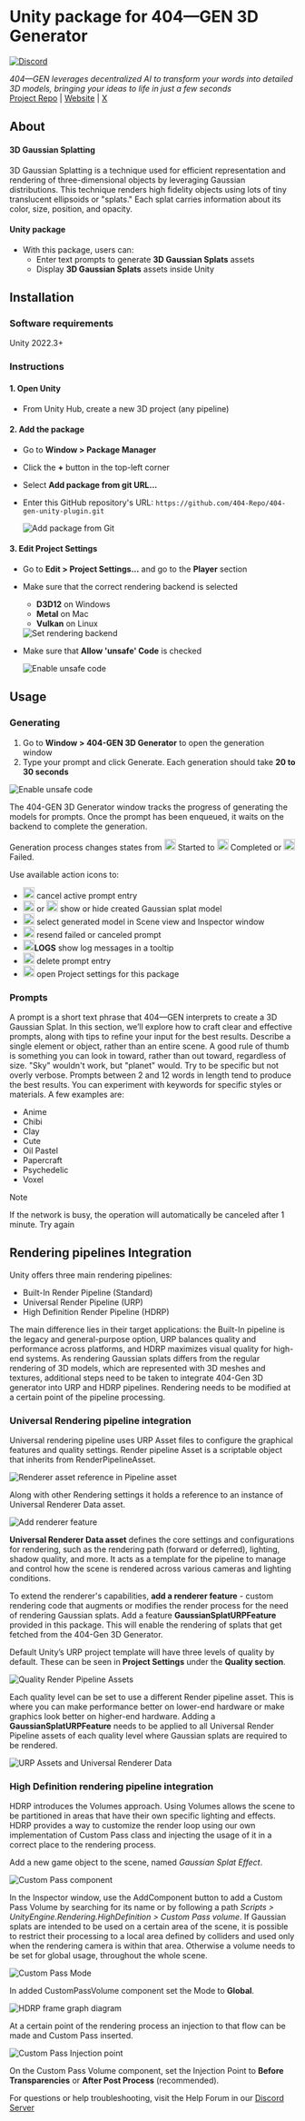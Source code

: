 # Unity package for 404—GEN 3D Generator
[![Discord](https://img.shields.io/discord/1065924238550237194?logo=discord&logoColor=%23FFFFFF&logoSize=auto&label=Discord&labelColor=%235865F2)](https://discord.gg/404gen)

*404—GEN leverages decentralized AI to transform your words into detailed 3D models, bringing your ideas to life in just a few seconds*  
[Project Repo](https://github.com/404-Repo/three-gen-subnet) | [Website](https://404.xyz/) | [X](https://x.com/404gen_)

## About
#### 3D Gaussian Splatting

3D Gaussian Splatting is a technique used for efficient representation and rendering of three-dimensional objects by leveraging Gaussian distributions.
This technique renders high fidelity objects using lots of tiny translucent ellipsoids or "splats." Each splat carries information about its color, size, position, and opacity.

#### Unity package
  
- With this package, users can:
  - Enter text prompts to generate **3D Gaussian Splats** assets
  - Display **3D Gaussian Splats** assets inside Unity

## Installation

### Software requirements
Unity 2022.3+

### Instructions

#### 1. Open Unity
- From Unity Hub, create a new 3D project (any pipeline)

#### 2. Add the package
* Go to **Window > Package Manager**
* Click the **+** button in the top-left corner
* Select **Add package from git URL...**
* Enter this GitHub repository's URL: `https://github.com/404-Repo/404-gen-unity-plugin.git`
  
  <img alt="Add package from Git" src="./Documentation~/Images/PackageManager.png">

#### 3. Edit Project Settings
* Go to **Edit > Project Settings...** and go to the **Player** section
* Make sure that the correct rendering backend is selected
    - **D3D12** on Windows
    - **Metal** on Mac
    - **Vulkan** on Linux


  <img alt="Set rendering backend" src="./Documentation~/Images/ProjectSettingsGraphicsAPI.gif">

* Make sure that **Allow 'unsafe' Code** is checked

  <img alt="Enable unsafe code" src="./Documentation~/Images/EnableUnsafeCode.gif">

## Usage
### Generating
1. Go to **Window > 404-GEN 3D Generator** to open the generation window
2. Type your prompt and click Generate. Each generation should take **20 to 30 seconds**

<img alt="Enable unsafe code" src="./Documentation~/Images/Prompts.png">

The 404-GEN 3D Generator window tracks the progress of generating the models for prompts.
Once the prompt has been enqueued, it waits on the backend to complete the generation.

Generation process changes states from <img alt="Started" src="./Editor/Images/pending.png" height="20"> Started to <img alt="Completed" src="./Editor/Images/complete.png" height="20"> Completed or 
<img alt="Failed" src="./Editor/Images/failed.png" height="20">  Failed.

Use available action icons to:

  * <img alt="Target" src="./Editor/Images/close.png" height="20">  cancel active prompt entry
  * <img alt="Target" src="./Editor/Images/hidden.png" height="20"> or <img alt="Target" src="./Editor/Images/visible.png" height="20"> show or hide created Gaussian splat model
  * <img alt="Target" src="./Editor/Images/target.png" height="20"> select generated model in Scene view and Inspector window
  * <img alt="Resend" src="./Editor/Images/retry.png" height="20"> resend failed or canceled prompt
  * <img alt="Log" src="./Editor/Images/logs.png" height="20">**LOGS** show log messages in a tooltip
  * <img alt="Delete" src="./Editor/Images/delete.png" height="20"> delete prompt entry
  * <img alt="Settings" src="./Editor/Images/settings.png" height="20"> open Project settings for this package
    

### Prompts
A prompt is a short text phrase that 404—GEN interprets to create a 3D Gaussian Splat. In this section, we’ll explore how to craft clear and effective prompts, along with tips to refine your input for the best results.
Describe a single element or object, rather than an entire scene. A good rule of thumb is something you can look in toward, rather than out toward, regardless of size. "Sky" wouldn't work, but "planet" would.
Try to be specific but not overly verbose. Prompts between 2 and 12 words in length tend to produce the best results.
You can experiment with keywords for specific styles or materials. A few examples are:
  - Anime
  - Chibi
  - Clay
  - Cute
  - Oil Pastel
  - Papercraft
  - Psychedelic
  - Voxel

> [!NOTE]
> If the network is busy, the operation will automatically be canceled after 1 minute. Try again

## Rendering pipelines Integration
Unity offers three main rendering pipelines:
 - Built-In Render Pipeline (Standard) 
 - Universal Render Pipeline (URP) 
 - High Definition Render Pipeline (HDRP)

The main difference lies in their target applications: the Built-In pipeline is the legacy and general-purpose option, URP balances quality and performance across platforms, and HDRP maximizes visual quality for high-end systems.
As rendering Gaussian splats differs from the regular rendering of 3D models, which are represented with 3D meshes and textures, additional steps need to be taken to integrate 404-Gen 3D generator into URP and HDRP pipelines.
Rendering needs to be modified at a certain point of the pipeline processing.

### Universal Rendering pipeline integration
Universal rendering pipeline uses URP Asset files to configure the graphical features and quality settings.
Render pipeline Asset is a scriptable object that inherits from RenderPipelineAsset.

<img alt="Renderer asset reference in Pipeline asset" src="./Documentation~/Images/Renderer asset reference in Pipeline asset.png">

Along with other Rendering settings it holds a reference to an instance of Universal Renderer Data asset.

<img alt="Add renderer feature" src="./Documentation~/Images/Add renderer Feature.png">

**Universal Renderer Data asset** defines the core settings and configurations for rendering, such as the rendering path (forward or deferred), lighting, shadow quality, and more.
It acts as a template for the pipeline to manage and control how the scene is rendered across various cameras and lighting conditions.

To extend the renderer's capabilities, **add a renderer feature** - custom rendering code that augments or modifies the render process for the need of rendering Gaussian splats.
Add a feature **GaussianSplatURPFeature** provided in this package.
This will enable the rendering of splats that get fetched from the 404-Gen 3D Generator.

Default Unity’s URP project template will have three levels of quality by default. These can be seen in **Project Settings** under the **Quality section**.

<img alt="Quality Render Pipeline Assets" src="./Documentation~/Images/Quality Render Pipeline Assets.png">

Each quality level can be set to use a different Render pipeline asset. This is where you can make performance better on lower-end hardware or make graphics look better on higher-end hardware. Adding a **GaussianSplatURPFeature** needs to be applied to all Universal Render Pipeline assets of each quality level where Gaussian splats are required to be rendered.

<img alt="URP Assets and Universal Renderer Data" src="./Documentation~/Images/URP Assets and Universal Renderer Data.png">

### High Definition rendering pipeline integration 

HDRP introduces the Volumes approach. Using Volumes allows the scene to be partitioned in areas that have their own specific lighting and effects. HDRP provides a way to customize the render loop using our own implementation of Custom Pass class and injecting the usage of it in a correct place to the rendering process.

Add a new game object to the scene, named *Gaussian Splat Effect*.

<img alt="Custom Pass component" src="./Documentation~/Images/Custom Pass component.png">

In the Inspector window, use the AddComponent button to add a Custom Pass Volume by searching for its name or by following a path
*Scripts > UnityEngine.Rendering.HighDefinition > Custom Pass volume*.
If Gaussian splats are intended to be used on a certain area of the scene, it is possible to restrict their processing to a local area defined by colliders and used only when the rendering camera is within that area. Otherwise a volume needs to be set for global usage, throughout the whole scene.

<img alt="Custom Pass Mode" src="./Documentation~/Images/Custom Pass Mode.png">

In added CustomPassVolume component set the Mode to **Global**.

<img alt="HDRP frame graph diagram" src="./Documentation~/Images/HDRP frame graph diagram.png">

At a certain point of the rendering process an injection to that flow can be made and Custom Pass inserted.

<img alt="Custom Pass Injection point" src="./Documentation~/Images/Custom Pass Injection point.png">

On the Custom Pass Volume component, set the Injection Point to **Before Transparencies** or **After Post Process** (recommended).


For questions or help troubleshooting, visit the Help Forum in our [Discord Server](https://discord.gg/404gen)
